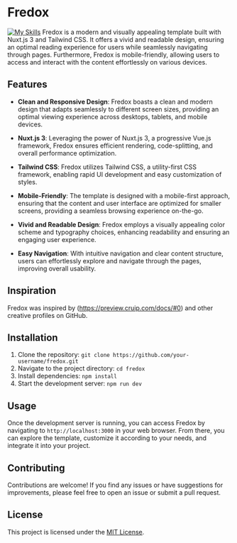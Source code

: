 # Fredox
[![My Skills](https://skills.thijs.gg/icons?i=nuxt,tailwind)](https://skills.thijs.gg)
Fredox is a modern and visually appealing template built with Nuxt.js 3 and Tailwind CSS. It offers a vivid and readable design, ensuring an optimal reading experience for users while seamlessly navigating through pages. Furthermore, Fredox is mobile-friendly, allowing users to access and interact with the content effortlessly on various devices.

## Features

- **Clean and Responsive Design**: Fredox boasts a clean and modern design that adapts seamlessly to different screen sizes, providing an optimal viewing experience across desktops, tablets, and mobile devices.

- **Nuxt.js 3**: Leveraging the power of Nuxt.js 3, a progressive Vue.js framework, Fredox ensures efficient rendering, code-splitting, and overall performance optimization.

- **Tailwind CSS**: Fredox utilizes Tailwind CSS, a utility-first CSS framework, enabling rapid UI development and easy customization of styles.

- **Mobile-Friendly**: The template is designed with a mobile-first approach, ensuring that the content and user interface are optimized for smaller screens, providing a seamless browsing experience on-the-go.

- **Vivid and Readable Design**: Fredox employs a visually appealing color scheme and typography choices, enhancing readability and ensuring an engaging user experience.

- **Easy Navigation**: With intuitive navigation and clear content structure, users can effortlessly explore and navigate through the pages, improving overall usability.

## Inspiration
Fredox was inspired by (https://preview.cruip.com/docs/#0) and other creative profiles on GitHub.

## Installation

1. Clone the repository: `git clone https://github.com/your-username/fredox.git`
2. Navigate to the project directory: `cd fredox`
3. Install dependencies: `npm install`
4. Start the development server: `npm run dev`

## Usage

Once the development server is running, you can access Fredox by navigating to `http://localhost:3000` in your web browser. From there, you can explore the template, customize it according to your needs, and integrate it into your project.

## Contributing

Contributions are welcome! If you find any issues or have suggestions for improvements, please feel free to open an issue or submit a pull request.

## License

This project is licensed under the [MIT License](LICENSE).

